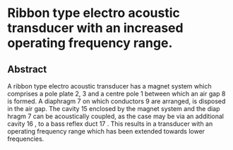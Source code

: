 # Ribbon type electro acoustic transducer with an increased operating frequency range.

## Abstract
A ribbon type electro acoustic transducer has a magnet system which comprises a pole plate 2, 3 and a centre pole 1 between which an air gap 8 is formed. A diaphragm 7 on which conductors 9 are arranged, is disposed in the air gap. The cavity 15 enclosed by the magnet system and the diap hragm 7 can be acoustically coupled, as the case may be via an additional cavity 16 , to a bass reflex duct 17 . This results in a transducer with an operating frequency range which has been extended towards lower frequencies.